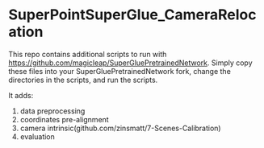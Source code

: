 # SuperPointSuperGlue_CameraRelocation

This repo contains additional scripts to run with https://github.com/magicleap/SuperGluePretrainedNetwork. Simply copy these files into your SuperGluePretrainedNetwork fork, change the directories in the scripts, and run the scripts.

It adds:

1. data preprocessing
2. coordinates pre-alignment
3. camera intrinsic(github.com/zinsmatt/7-Scenes-Calibration)
4. evaluation
